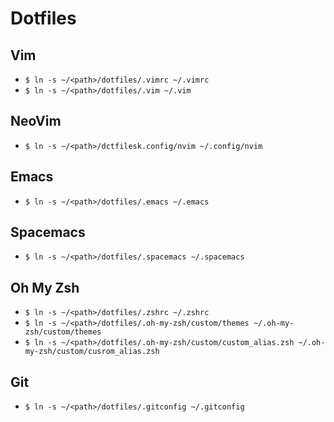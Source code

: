 # Dotfiles

## Vim

* `$ ln -s ~/<path>/dotfiles/.vimrc ~/.vimrc`
* `$ ln -s ~/<path>/dotfiles/.vim ~/.vim`

## NeoVim

* `$ ln -s ~/<path>/dctfilesk.config/nvim ~/.config/nvim`

## Emacs

* `$ ln -s ~/<path>/dotfiles/.emacs ~/.emacs`

## Spacemacs

* `$ ln -s ~/<path>/dotfiles/.spacemacs ~/.spacemacs`

## Oh My Zsh

* `$ ln -s ~/<path>/dotfiles/.zshrc ~/.zshrc`
* `$ ln -s ~/<path>/dotfiles/.oh-my-zsh/custom/themes ~/.oh-my-zsh/custom/themes`
* `$ ln -s ~/<path>/dotfiles/.oh-my-zsh/custom/custom_alias.zsh ~/.oh-my-zsh/custom/cusrom_alias.zsh`

## Git

* `$ ln -s ~/<path>/dotfiles/.gitconfig ~/.gitconfig`


